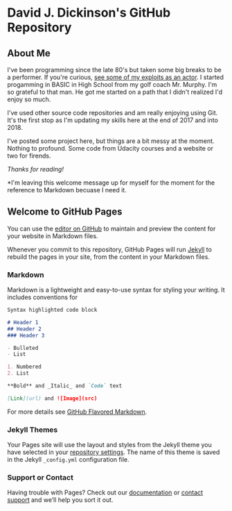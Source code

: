# David J. Dickinson's GitHub Repository

## About Me

I've been programming since the late 80's but taken some big breaks to be a performer.  If you're curious, [see some of my exploits as an actor](http://www.davidjdickinson.com).  I started progamming in BASIC in High School from my golf coach Mr. Murphy.  I'm so grateful to that man.  He got me started on a path that I didn't realized I'd enjoy so much.

I've used other source code repositories and am really enjoying using Git.  It's the first stop as I'm updating my skills here at the end of 2017 and into 2018.

I've posted some project here, but things are a bit messy at the moment.  Nothing to profound.  Some code from Udacity courses and a website or two for firends.


_Thanks for reading!_


*I'm leaving this welcome message up for myself for the moment for the reference to Markdown becuase I need it.



## Welcome to GitHub Pages

You can use the [editor on GitHub](https://github.com/biscaboy/biscaboy.github.io/edit/master/README.md) to maintain and preview the content for your website in Markdown files.

Whenever you commit to this repository, GitHub Pages will run [Jekyll](https://jekyllrb.com/) to rebuild the pages in your site, from the content in your Markdown files.

### Markdown

Markdown is a lightweight and easy-to-use syntax for styling your writing. It includes conventions for

```markdown
Syntax highlighted code block

# Header 1
## Header 2
### Header 3

- Bulleted
- List

1. Numbered
2. List

**Bold** and _Italic_ and `Code` text

[Link](url) and ![Image](src)
```

For more details see [GitHub Flavored Markdown](https://guides.github.com/features/mastering-markdown/).

### Jekyll Themes

Your Pages site will use the layout and styles from the Jekyll theme you have selected in your [repository settings](https://github.com/biscaboy/biscaboy.github.io/settings). The name of this theme is saved in the Jekyll `_config.yml` configuration file.

### Support or Contact

Having trouble with Pages? Check out our [documentation](https://help.github.com/categories/github-pages-basics/) or [contact support](https://github.com/contact) and we’ll help you sort it out.
